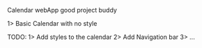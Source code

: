 Calendar webApp
good project buddy

1> Basic Calendar with no style

TODO:
1> Add styles to the calendar
2> Add Navigation bar
3> ...
